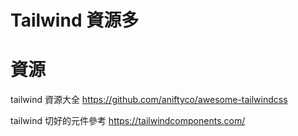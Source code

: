 # Tailwind 資源多

# 資源

tailwind 資源大全
https://github.com/aniftyco/awesome-tailwindcss

tailwind 切好的元件參考
https://tailwindcomponents.com/
